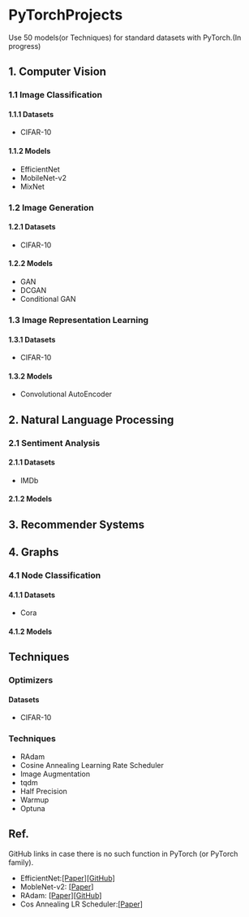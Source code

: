 # PyTorchProjects
Use 50 models(or Techniques) for standard datasets with PyTorch.(In progress)

## 1. Computer Vision
### 1.1 Image Classification
#### 1.1.1 Datasets

* CIFAR-10

#### 1.1.2 Models

* EfficientNet
* MobileNet-v2
* MixNet

### 1.2 Image Generation
#### 1.2.1 Datasets

* CIFAR-10

#### 1.2.2 Models

* GAN
* DCGAN
* Conditional GAN

### 1.3 Image Representation Learning

#### 1.3.1 Datasets

* CIFAR-10

#### 1.3.2 Models

* Convolutional AutoEncoder

## 2. Natural Language Processing
### 2.1 Sentiment Analysis
#### 2.1.1 Datasets

* IMDb

#### 2.1.2 Models


## 3. Recommender Systems

## 4. Graphs
### 4.1 Node Classification
#### 4.1.1 Datasets

* Cora

#### 4.1.2 Models


## Techniques
### Optimizers
#### Datasets

* CIFAR-10

### Techniques

* RAdam
* Cosine Annealing Learning Rate Scheduler
* Image Augmentation
* tqdm
* Half Precision
* Warmup
* Optuna


## Ref.
GitHub links in case there is no such function in PyTorch (or PyTorch family).

* EfficientNet:[[Paper]](https://arxiv.org/abs/1905.11946)[[GitHub]](https://github.com/lukemelas/EfficientNet-PyTorch)
* MobleNet-v2:
 [[Paper]](https://arxiv.org/abs/1801.04381)
* RAdam: [[Paper]](https://arxiv.org/abs/1908.03265)[[GitHub]](https://github.com/LiyuanLucasLiu/RAdam)
* Cos Annealing LR Scheduler:[[Paper]](https://arxiv.org/abs/1608.03983)
